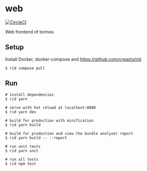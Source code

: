 web
===

[![CircleCI](https://circleci.com/gh/torinos-io/web.svg?style=svg&circle-token=fd8303e17809d0dc90c7fe7aecb516a096803905)](https://circleci.com/gh/torinos-io/web)

Web frontend of torinos


Setup
-----

Install Docker, docker-compose and https://github.com/creasty/rid.

```sh-session
$ rid compose pull
```


Run
---

``` sh-session
# install dependencies
$ rid yarn

# serve with hot reload at localhost:8080
$ rid yarn dev

# build for production with minification
$ rid yarn build

# build for production and view the bundle analyzer report
$ rid yarn build -- --report

# run unit tests
$ rid yarn unit

# run all tests
$ rid npm test
```
